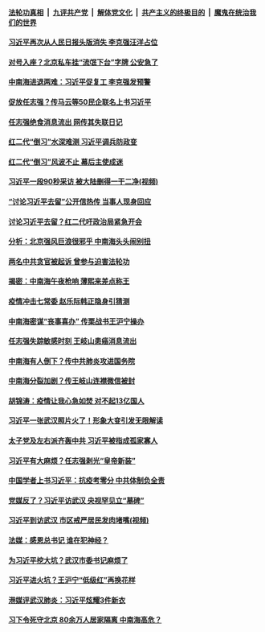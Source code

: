 ####  [法轮功真相](../../../../basic/blob/master/README.md?t=04011630) &nbsp;|&nbsp; [九评共产党](../../../../9ping.md/blob/master/README.md?t=04011630) &nbsp;|&nbsp; [解体党文化](../../../../jtdwh.md/blob/master/README.md?t=04011630)  &nbsp;|&nbsp; [共产主义的终极目的](../../../../gczydzjmd.md/blob/master/README.md?t=04011630) &nbsp;|&nbsp; [魔鬼在统治我们的世界](../../../../mgztzwmdsj.md/blob/master/README.md?t=04011630) 

#### [习近平再次从人民日报头版消失 李克强汪洋占位](../pages/prog1138/a102813010.md?t=04011630) 

#### [对号入座？北京私车挂“流氓下台”字牌 公安急了](../pages/prog1138/a102812554.md?t=04011630) 

#### [中南海进退两难：习近平促复工 李克强发预警](../pages/prog1138/a102812306.md?t=04011630) 

#### [促放任志强？传马云等50民企联名上书习近平](../pages/prog1138/a102809652.md?t=04011630) 

#### [任志强绝食消息流出 网传其失联日记](../pages/prog1138/a102809467.md?t=04011630) 

#### [红二代“倒习”水深难测 习近平调兵防政变](../pages/prog1138/a102807907.md?t=04011630) 

#### [红二代“倒习”风波不止 幕后主使成迷](../pages/prog1138/a102806878.md?t=04011630) 

#### [习近平一段90秒采访 被大陆删得一干二净(视频)](../pages/prog1138/a102806160.md?t=04011630) 

#### [“讨论习近平去留”公开信热传 当事人现身回应](../pages/prog1138/a102806065.md?t=04011630) 

#### [讨论习近平去留？红二代吁政治局紧急开会](../pages/prog1138/a102805636.md?t=04011630) 

#### [分析：北京强风巨浪很邪乎 中南海头头闹别扭](../pages/prog1138/a102805501.md?t=04011630) 

#### [两名中共贪官被起诉 曾参与迫害法轮功](../pages/prog1138/a102803675.md?t=04011630) 

#### [揭密：中南海午夜枪响 薄熙来差点称王](../pages/prog1138/a102803393.md?t=04011630) 

#### [疫情冲击七常委 赵乐际韩正隐身引猜测](../pages/prog1138/a102803326.md?t=04011630) 

#### [中南海密谋“丧事喜办” 传栗战书王沪宁操办](../pages/prog1138/a102803204.md?t=04011630) 

#### [任志强失踪敏感时刻 王岐山患癌消息流出](../pages/prog1138/a102802159.md?t=04011630) 

#### [中南海有人倒下？传中共肺炎攻进国务院](../pages/prog1138/a102801998.md?t=04011630) 

#### [中南海分裂加剧？传王岐山连襟微信被封](../pages/prog1138/a102800515.md?t=04011630) 

#### [胡锦涛：疫情让我心急如焚 对不起13亿国人](../pages/prog1138/a102798538.md?t=04011630) 

#### [习近平一张武汉照片火了！形象大变引发无限解读](../pages/prog1138/a102797754.md?t=04011630) 

#### [太子党及左右派齐轰中共 习近平被指成孤家寡人](../pages/prog1138/a102797317.md?t=04011630) 

#### [习近平有大麻烦？任志强剥光“皇帝新装”](../pages/prog1138/a102796974.md?t=04011630) 

#### [中国学者上书习近平：抗疫考零分 中共体制负全责](../pages/prog1138/a102796612.md?t=04011630) 

#### [党媒反了？习近平访武汉 央视罕见立“墓碑”](../pages/prog1138/a102796247.md?t=04011630) 

#### [习近平到访武汉 市区戒严居民发肉堵嘴(视频)](../pages/prog1138/a102796137.md?t=04011630) 

#### [法媒：感恩总书记 谁在犯神经？](../pages/prog1138/a102796084.md?t=04011630) 

#### [为习近平挖大坑？武汉市委书记麻烦了](../pages/prog1138/a102795350.md?t=04011630) 

#### [习近平进火坑？王沪宁“低级红”再换花样](../pages/prog1138/a102795306.md?t=04011630) 

#### [港媒评武汉肺炎：习近平炫耀3件新衣](../pages/prog1138/a102795129.md?t=04011630) 

#### [习下令死守北京 80余万人居家隔离 中南海高危？](../pages/prog1138/a102794177.md?t=04011630) 

